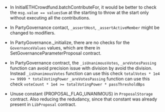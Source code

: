 - In InitialETHCrowdfund.batchContributeFor, it would be better to check the `msg.value == valuesSum` at the starting to throw at the start only without executing all the contributions.

- In PartyGovernance contact, `_assertHost`, `_assertActiveMember` might be changed to modifiers.

- In PartyGovernance._initialize, there are no checks for the `GovernanceValues` values, which are there in SetGovernanceParameterProposal contract.

- In PartyGovernance contract, the `_isUnanimousVotes`, `_areVotesPassing` function can avoid precision issue with division by avoid the division. Instead 
`_isUnanimousVotes` function can use this check `totalVotes * 1e4 >= 9999 * totalVotingPower`
`_areVotesPassing` function can use this check `voteCount * 1e4 >= totalVotingPower * passThresholdBps`

- Unuse constant (PROPOSAL_FLAG_UNANIMOUS) in `ProposalStorage` contract. Also reducing the redudancy, since that constant was already present in `LibProposal` contract.